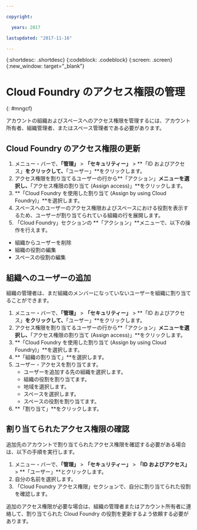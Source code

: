 ```yaml
---

copyright:

  years: 2017

lastupdated: "2017-11-16"

---
```


{:shortdesc: .shortdesc}
{:codeblock: .codeblock}
{:screen: .screen}
{:new_window: target="_blank"}

# Cloud Foundry のアクセス権限の管理
{: #mngcf}

アカウントの組織およびスペースへのアクセス権限を管理するには、アカウント所有者、組織管理者、またはスペース管理者である必要があります。

## Cloud Foundry のアクセス権限の更新

1. メニュー・バーで、**「管理」** &gt; **「セキュリティー」** &gt; **「ID およびアクセス」**をクリックして、**「ユーザー」**をクリックします。
2. アクセス権限を割り当てるユーザーの行から**「アクション」**メニューを選択し、**「アクセス権限の割り当て (Assign access)」**をクリックします。
3. **「Cloud Foundry を使用した割り当て (Assign by using Cloud Foundry)」**を選択します。
4. スペースへのユーザーのアクセス権限およびスペースにおける役割を表示するため、ユーザーが割り当てられている組織の行を展開します。
5. 「Cloud Foundry」セクションの **「アクション」**メニューで、以下の操作を行えます。

  * 組織からユーザーを削除
  * 組織の役割の編集
  * スペースの役割の編集

## 組織へのユーザーの追加

組織の管理者は、まだ組織のメンバーになっていないユーザーを組織に割り当てることができます。

1. メニュー・バーで、**「管理」** &gt; **「セキュリティー」** &gt; **「ID およびアクセス」**をクリックして、**「ユーザー」**をクリックします。
2. アクセス権限を割り当てるユーザーの行から**「アクション」**メニューを選択し、**「アクセス権限の割り当て (Assign access)」**をクリックします。
3. **「Cloud Foundry を使用した割り当て (Assign by using Cloud Foundry)」**を選択します。
4. **「組織の割り当て」**を選択します。
5. ユーザー・アクセスを割り当てます。
   * ユーザーを追加する先の組織を選択します。
   * 組織の役割を割り当てます。
   * 地域を選択します。
   * スペースを選択します。
   * スペースの役割を割り当てます。
6. **「割り当て」**をクリックします。

## 割り当てられたアクセス権限の確認

追加先のアカウントで割り当てられたアクセス権限を確認する必要がある場合は、以下の手順を実行します。

1. メニュー・バーで、**「管理」** &gt; **「セキュリティー」** &gt; **「ID およびアクセス」** &gt; **「ユーザー」**とクリックします。
2. 自分の名前を選択します。
3. 「Cloud Foundry アクセス権限」セクションで、自分に割り当てられた役割を確認します。

追加のアクセス権限が必要な場合は、組織の管理者またはアカウント所有者に連絡して、割り当てられた Cloud Foundry の役割を更新するよう依頼する必要があります。

